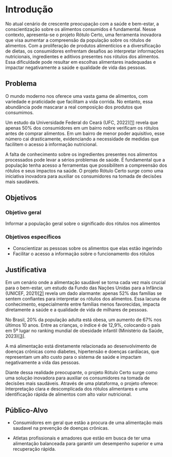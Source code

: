 # Introdução

No atual cenário de crescente preocupação com a saúde e bem-estar, a conscientização sobre os alimentos consumidos é fundamental. Nesse contexto, apresenta-se o projeto Rótulo Certo, uma ferramenta inovadora que visa aumentar a compreensão da população sobre os rótulos de alimentos. Com a proliferação de produtos alimentícios e a diversificação de dietas, os consumidores enfrentam desafios ao interpretar informações nutricionais, ingredientes e aditivos presentes nos rótulos dos alimentos. Essa dificuldade pode resultar em escolhas alimentares inadequadas e impactar negativamente a saúde e qualidade de vida das pessoas.

## Problema

O mundo moderno nos oferece uma vasta gama de alimentos, com variedade e praticidade que facilitam a vida corrida. No entanto, essa abundância pode mascarar a real composição dos produtos que consumimos.

Um estudo da Universidade Federal do Ceará (UFC, 2022)<a href="https://github.com/ICEI-PUC-Minas-PMV-SI/pmv-si-2024-1-pe1-t2-rotulocerto/blob/main/docs/references.md" target="_blank">[1]</a> revela que apenas 50% dos consumidores em um bairro nobre verificam os rótulos antes de comprar alimentos. Em um bairro de menor poder aquisitivo, esse número cai drasticamente, evidenciando a necessidade de medidas que facilitem o acesso à informação nutricional.

A falta de conhecimento sobre os ingredientes presentes nos alimentos processados pode levar a sérios problemas de saúde. É fundamental que a população tenha acesso a ferramentas que possibilitem a compreensão dos rótulos e seus impactos na saúde.
O projeto Rótulo Certo surge como uma iniciativa inovadora para auxiliar os consumidores na tomada de decisões mais saudáveis.

## Objetivos

### Objetivo geral

Informar a população geral sobre o significado dos rótulos nos alimentos

### Objetivos específicos

- Conscientizar as pessoas sobre os alimentos que elas estão ingerindo
- Facilitar o acesso a informação sobre o funcionamento dos rótulos

## Justificativa

Em um cenário onde a alimentação saudável se torna cada vez mais crucial para o bem-estar, um estudo da Fundo das Nações Unidas para a Infância (UNICEF, 2021)<a href="https://github.com/ICEI-PUC-Minas-PMV-SI/pmv-si-2024-1-pe1-t2-rotulocerto/blob/main/docs/references.md" target="_blank">[2]</a> revela um dado alarmante: apenas 52% das famílias se sentem confiantes para interpretar os rótulos dos alimentos. Essa lacuna de conhecimento, especialmente entre famílias menos favorecidas, impacta diretamente a saúde e a qualidade de vida de milhares de pessoas.

No Brasil, 20% da população adulta está obesa, um aumento de 67% nos últimos 10 anos. Entre as crianças, o índice é de 12,9%, colocando o país em 5º lugar no ranking mundial de obesidade infantil (Ministério da Saúde, 2023)<a href="https://github.com/ICEI-PUC-Minas-PMV-SI/pmv-si-2024-1-pe1-t2-rotulocerto/blob/main/docs/references.md" target="_blank">[3]</a>.

A má alimentação está diretamente relacionada ao desenvolvimento de doenças crônicas como diabetes, hipertensão e doenças cardíacas, que representam um alto custo para o sistema de saúde e impactam negativamente a vida das pessoas.

Diante dessa realidade preocupante, o projeto Rótulo Certo surge como uma solução inovadora para auxiliar os consumidores na tomada de decisões mais saudáveis. Através de uma plataforma, o projeto oferece: Interpretação clara e descomplicada dos rótulos alimentares e uma identificação rápida de alimentos com alto valor nutricional.


## Público-Alvo

- Consumidores em geral que estão a procura de uma alimentação mais saudavel na prevenção de doenças crônicas.

- Atletas profissionais e amadores que estão em busca de ter uma alimentação balanceada para garantir um desempenho superior e uma recuperação rápida.

